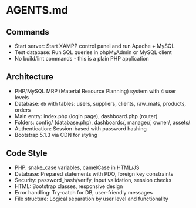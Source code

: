 # AGENTS.md

## Commands
- Start server: Start XAMPP control panel and run Apache + MySQL
- Test database: Run SQL queries in phpMyAdmin or MySQL client
- No build/lint commands - this is a plain PHP application

## Architecture
- PHP/MySQL MRP (Material Resource Planning) system with 4 user levels
- Database: `db` with tables: users, suppliers, clients, raw_mats, products, orders
- Main entry: index.php (login page), dashboard.php (router)
- Folders: config/ (database.php), dashboards/, manager/, owner/, assets/
- Authentication: Session-based with password hashing
- Bootstrap 5.1.3 via CDN for styling

## Code Style
- PHP: snake_case variables, camelCase in HTML/JS
- Database: Prepared statements with PDO, foreign key constraints
- Security: password_hash/verify, input validation, session checks
- HTML: Bootstrap classes, responsive design
- Error handling: Try-catch for DB, user-friendly messages
- File structure: Logical separation by user level and functionality

